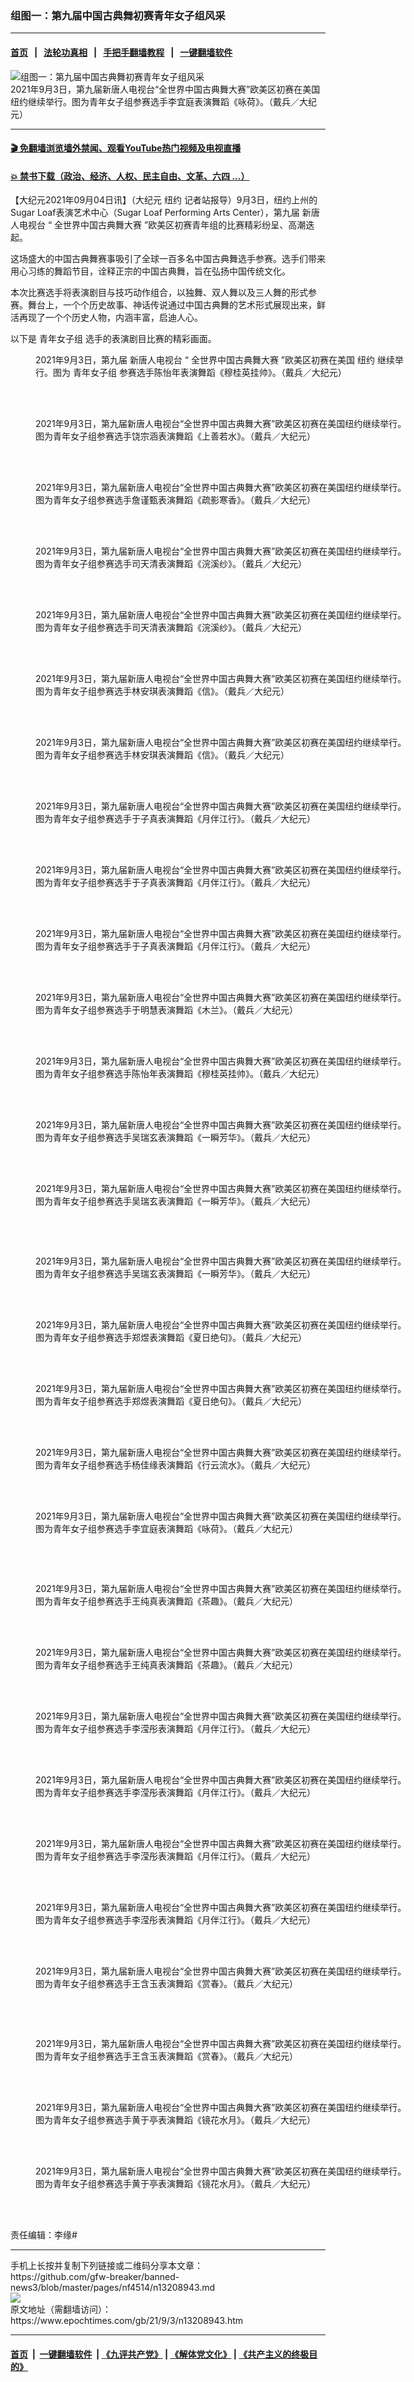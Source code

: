 ### 组图一：第九届中国古典舞初赛青年女子组风采
------------------------

#### [首页](https://github.com/gfw-breaker/banned-news3/blob/master/README.md) &nbsp;&nbsp;|&nbsp;&nbsp; [法轮功真相](https://github.com/begood0513/basic/blob/master/README.md)  &nbsp;&nbsp;|&nbsp;&nbsp; [手把手翻墙教程](https://github.com/gfw-breaker/guides/wiki)  &nbsp;&nbsp;|&nbsp;&nbsp; [一键翻墙软件](https://github.com/gfw-breaker/nogfw/blob/master/README.md)  



<div><img alt="组图一：第九届中国古典舞初赛青年女子组风采" class="attachment-djy_600_400 size-djy_600_400 wp-post-image" src="https://i.epochtimes.com/assets/uploads/2021/09/id13209000-LDB0799-600x400.jpg"/>
<div class="caption">
 2021年9月3日，第九届新唐人电视台“全世界中国古典舞大赛”欧美区初赛在美国纽约继续举行。图为青年女子组参赛选手李宜庭表演舞蹈《咏荷》。（戴兵／大纪元）
</div></div><hr/>

#### [ 🎬  免翻墙浏览墙外禁闻、观看YouTube热门视频及电视直播](https://github.com/gfw-breaker/HelloWorld)

#### [ 💥  禁书下载（政治、经济、人权、民主自由、文革、六四 ...）](https://github.com/gfw-breaker/books/blob/master/README.md)

<div><p>
 【大纪元2021年09月04日讯】（大纪元
 <ok href="https://www.epochtimes.com/gb/tag/%E7%BA%BD%E7%BA%A6.html">
  纽约
 </ok>
 记者站报导）9月3日，纽约上州的Sugar Loaf表演艺术中心（Sugar Loaf Performing Arts Center），第九届
 <ok href="https://www.epochtimes.com/gb/tag/%E6%96%B0%E5%94%90%E4%BA%BA%E7%94%B5%E8%A7%86%E5%8F%B0.html">
  新唐人电视台
 </ok>
 “
 <ok href="https://www.epochtimes.com/gb/tag/%E5%85%A8%E4%B8%96%E7%95%8C%E4%B8%AD%E5%9B%BD%E5%8F%A4%E5%85%B8%E8%88%9E%E5%A4%A7%E8%B5%9B.html">
  全世界中国古典舞大赛
 </ok>
 ”欧美区初赛青年组的比赛精彩纷呈、高潮迭起。
</p>
<p>
 这场盛大的中国古典舞赛事吸引了全球一百多名中国古典舞选手参赛。选手们带来用心习练的舞蹈节目，诠释正宗的中国古典舞，旨在弘扬中国传统文化。
</p>
<p>
 本次比赛选手将表演剧目与技巧动作组合，以独舞、双人舞以及三人舞的形式参赛。舞台上，一个个历史故事、神话传说通过中国古典舞的艺术形式展现出来，鲜活再现了一个个历史人物，内涵丰富，启迪人心。
</p>
<p>
 以下是
 <ok href="https://www.epochtimes.com/gb/tag/%E9%9D%92%E5%B9%B4%E5%A5%B3%E5%AD%90%E7%BB%84.html">
  青年女子组
 </ok>
 选手的表演剧目比赛的精彩画面。
</p>
<figure aria-describedby="caption-attachment-13208954" class="wp-caption aligncenter" id="attachment_13208954" style="width: 600px">
 <ok href="https://i.epochtimes.com/assets/uploads/2021/09/id13208954-LDB2362.jpg" target="_blank">
  <img alt="" class="size-large wp-image-13208954" src="https://i.epochtimes.com/assets/uploads/2021/09/id13208954-LDB2362-600x400.jpg"/>
 </ok>
 <br/><figcaption class="wp-caption-text" id="caption-attachment-13208954">
  2021年9月3日，第九届
  <ok href="https://www.epochtimes.com/gb/tag/%E6%96%B0%E5%94%90%E4%BA%BA%E7%94%B5%E8%A7%86%E5%8F%B0.html">
   新唐人电视台
  </ok>
  “
  <ok href="https://www.epochtimes.com/gb/tag/%E5%85%A8%E4%B8%96%E7%95%8C%E4%B8%AD%E5%9B%BD%E5%8F%A4%E5%85%B8%E8%88%9E%E5%A4%A7%E8%B5%9B.html">
   全世界中国古典舞大赛
  </ok>
  ”欧美区初赛在美国
  <ok href="https://www.epochtimes.com/gb/tag/%E7%BA%BD%E7%BA%A6.html">
   纽约
  </ok>
  继续举行。图为
  <ok href="https://www.epochtimes.com/gb/tag/%E9%9D%92%E5%B9%B4%E5%A5%B3%E5%AD%90%E7%BB%84.html">
   青年女子组
  </ok>
  参赛选手陈怡年表演舞蹈《穆桂英挂帅》。（戴兵／大纪元）
 </figcaption><br/>
</figure><br/>
<figure aria-describedby="caption-attachment-13208953" class="wp-caption aligncenter" id="attachment_13208953" style="width: 600px">
 <ok href="https://i.epochtimes.com/assets/uploads/2021/09/id13208953-LDB2295.jpg" target="_blank">
  <img alt="" class="size-large wp-image-13208953" src="https://i.epochtimes.com/assets/uploads/2021/09/id13208953-LDB2295-600x400.jpg"/>
 </ok>
 <br/><figcaption class="wp-caption-text" id="caption-attachment-13208953">
  2021年9月3日，第九届新唐人电视台“全世界中国古典舞大赛”欧美区初赛在美国纽约继续举行。图为青年女子组参赛选手饶宗涵表演舞蹈《上善若水》。（戴兵／大纪元）
 </figcaption><br/>
</figure><br/>
<figure aria-describedby="caption-attachment-13208977" class="wp-caption aligncenter" id="attachment_13208977" style="width: 600px">
 <ok href="https://i.epochtimes.com/assets/uploads/2021/09/id13208977-LDB1400.jpg" target="_blank">
  <img alt="" class="size-large wp-image-13208977" src="https://i.epochtimes.com/assets/uploads/2021/09/id13208977-LDB1400-600x400.jpg"/>
 </ok>
 <br/><figcaption class="wp-caption-text" id="caption-attachment-13208977">
  2021年9月3日，第九届新唐人电视台“全世界中国古典舞大赛”欧美区初赛在美国纽约继续举行。图为青年女子组参赛选手詹谨甄表演舞蹈《疏影寒香》。（戴兵／大纪元）
 </figcaption><br/>
</figure><br/>
<figure aria-describedby="caption-attachment-13208975" class="wp-caption aligncenter" id="attachment_13208975" style="width: 600px">
 <ok href="https://i.epochtimes.com/assets/uploads/2021/09/id13208975-LDB2258.jpg" target="_blank">
  <img alt="" class="size-large wp-image-13208975" src="https://i.epochtimes.com/assets/uploads/2021/09/id13208975-LDB2258-600x400.jpg"/>
 </ok>
 <br/><figcaption class="wp-caption-text" id="caption-attachment-13208975">
  2021年9月3日，第九届新唐人电视台“全世界中国古典舞大赛”欧美区初赛在美国纽约继续举行。图为青年女子组参赛选手司天清表演舞蹈《浣溪纱》。（戴兵／大纪元）
 </figcaption><br/>
</figure><br/>
<figure aria-describedby="caption-attachment-13208973" class="wp-caption aligncenter" id="attachment_13208973" style="width: 600px">
 <ok href="https://i.epochtimes.com/assets/uploads/2021/09/id13208973-LDB2236.jpg" target="_blank">
  <img alt="" class="size-large wp-image-13208973" src="https://i.epochtimes.com/assets/uploads/2021/09/id13208973-LDB2236-600x400.jpg"/>
 </ok>
 <br/><figcaption class="wp-caption-text" id="caption-attachment-13208973">
  2021年9月3日，第九届新唐人电视台“全世界中国古典舞大赛”欧美区初赛在美国纽约继续举行。图为青年女子组参赛选手司天清表演舞蹈《浣溪纱》。（戴兵／大纪元）
 </figcaption><br/>
</figure><br/>
<figure aria-describedby="caption-attachment-13208972" class="wp-caption aligncenter" id="attachment_13208972" style="width: 600px">
 <ok href="https://i.epochtimes.com/assets/uploads/2021/09/id13208972-LDB2192.jpg" target="_blank">
  <img alt="" class="size-large wp-image-13208972" src="https://i.epochtimes.com/assets/uploads/2021/09/id13208972-LDB2192-600x400.jpg"/>
 </ok>
 <br/><figcaption class="wp-caption-text" id="caption-attachment-13208972">
  2021年9月3日，第九届新唐人电视台“全世界中国古典舞大赛”欧美区初赛在美国纽约继续举行。图为青年女子组参赛选手林安琪表演舞蹈《信》。（戴兵／大纪元）
 </figcaption><br/>
</figure><br/>
<figure aria-describedby="caption-attachment-13208971" class="wp-caption aligncenter" id="attachment_13208971" style="width: 600px">
 <ok href="https://i.epochtimes.com/assets/uploads/2021/09/id13208971-LDB2163.jpg" target="_blank">
  <img alt="" class="size-large wp-image-13208971" src="https://i.epochtimes.com/assets/uploads/2021/09/id13208971-LDB2163-600x400.jpg"/>
 </ok>
 <br/><figcaption class="wp-caption-text" id="caption-attachment-13208971">
  2021年9月3日，第九届新唐人电视台“全世界中国古典舞大赛”欧美区初赛在美国纽约继续举行。图为青年女子组参赛选手林安琪表演舞蹈《信》。（戴兵／大纪元）
 </figcaption><br/>
</figure><br/>
<figure aria-describedby="caption-attachment-13208965" class="wp-caption aligncenter" id="attachment_13208965" style="width: 600px">
 <ok href="https://i.epochtimes.com/assets/uploads/2021/09/id13208965-LDB1666.jpg" target="_blank">
  <img alt="" class="size-large wp-image-13208965" src="https://i.epochtimes.com/assets/uploads/2021/09/id13208965-LDB1666-600x400.jpg"/>
 </ok>
 <br/><figcaption class="wp-caption-text" id="caption-attachment-13208965">
  2021年9月3日，第九届新唐人电视台“全世界中国古典舞大赛”欧美区初赛在美国纽约继续举行。图为青年女子组参赛选手于子真表演舞蹈《月伴江行》。（戴兵／大纪元）
 </figcaption><br/>
</figure><br/>
<figure aria-describedby="caption-attachment-13208962" class="wp-caption aligncenter" id="attachment_13208962" style="width: 600px">
 <ok href="https://i.epochtimes.com/assets/uploads/2021/09/id13208962-LDB1658.jpg" target="_blank">
  <img alt="" class="size-large wp-image-13208962" src="https://i.epochtimes.com/assets/uploads/2021/09/id13208962-LDB1658-600x400.jpg"/>
 </ok>
 <br/><figcaption class="wp-caption-text" id="caption-attachment-13208962">
  2021年9月3日，第九届新唐人电视台“全世界中国古典舞大赛”欧美区初赛在美国纽约继续举行。图为青年女子组参赛选手于子真表演舞蹈《月伴江行》。（戴兵／大纪元）
 </figcaption><br/>
</figure><br/>
<figure aria-describedby="caption-attachment-13208960" class="wp-caption aligncenter" id="attachment_13208960" style="width: 600px">
 <ok href="https://i.epochtimes.com/assets/uploads/2021/09/id13208960-LDB1652.jpg" target="_blank">
  <img alt="" class="size-large wp-image-13208960" src="https://i.epochtimes.com/assets/uploads/2021/09/id13208960-LDB1652-600x400.jpg"/>
 </ok>
 <br/><figcaption class="wp-caption-text" id="caption-attachment-13208960">
  2021年9月3日，第九届新唐人电视台“全世界中国古典舞大赛”欧美区初赛在美国纽约继续举行。图为青年女子组参赛选手于子真表演舞蹈《月伴江行》。（戴兵／大纪元）
 </figcaption><br/>
</figure><br/>
<figure aria-describedby="caption-attachment-13208958" class="wp-caption aligncenter" id="attachment_13208958" style="width: 600px">
 <ok href="https://i.epochtimes.com/assets/uploads/2021/09/id13208958-LDB2482.jpg" target="_blank">
  <img alt="" class="size-large wp-image-13208958" src="https://i.epochtimes.com/assets/uploads/2021/09/id13208958-LDB2482-600x400.jpg"/>
 </ok>
 <br/><figcaption class="wp-caption-text" id="caption-attachment-13208958">
  2021年9月3日，第九届新唐人电视台“全世界中国古典舞大赛”欧美区初赛在美国纽约继续举行。图为青年女子组参赛选手于明慧表演舞蹈《木兰》。（戴兵／大纪元）
 </figcaption><br/>
</figure><br/>
<figure aria-describedby="caption-attachment-13208957" class="wp-caption aligncenter" id="attachment_13208957" style="width: 600px">
 <ok href="https://i.epochtimes.com/assets/uploads/2021/09/id13208957-LDB2451.jpg" target="_blank">
  <img alt="" class="size-large wp-image-13208957" src="https://i.epochtimes.com/assets/uploads/2021/09/id13208957-LDB2451-600x400.jpg"/>
 </ok>
 <br/><figcaption class="wp-caption-text" id="caption-attachment-13208957">
  2021年9月3日，第九届新唐人电视台“全世界中国古典舞大赛”欧美区初赛在美国纽约继续举行。图为青年女子组参赛选手陈怡年表演舞蹈《穆桂英挂帅》。（戴兵／大纪元）
 </figcaption><br/>
</figure><br/>
<figure aria-describedby="caption-attachment-13209013" class="wp-caption aligncenter" id="attachment_13209013" style="width: 600px">
 <ok href="https://i.epochtimes.com/assets/uploads/2021/09/id13209013-LDB0739.jpg" target="_blank">
  <img alt="" class="size-large wp-image-13209013" src="https://i.epochtimes.com/assets/uploads/2021/09/id13209013-LDB0739-600x400.jpg"/>
 </ok>
 <br/><figcaption class="wp-caption-text" id="caption-attachment-13209013">
  2021年9月3日，第九届新唐人电视台“全世界中国古典舞大赛”欧美区初赛在美国纽约继续举行。图为青年女子组参赛选手吴瑞玄表演舞蹈《一瞬芳华》。（戴兵／大纪元）
 </figcaption><br/>
</figure><br/>
<figure aria-describedby="caption-attachment-13209011" class="wp-caption aligncenter" id="attachment_13209011" style="width: 600px">
 <ok href="https://i.epochtimes.com/assets/uploads/2021/09/id13209011-LDB0723.jpg" target="_blank">
  <img alt="" class="size-large wp-image-13209011" src="https://i.epochtimes.com/assets/uploads/2021/09/id13209011-LDB0723-600x400.jpg"/>
 </ok>
 <br/><figcaption class="wp-caption-text" id="caption-attachment-13209011">
  2021年9月3日，第九届新唐人电视台“全世界中国古典舞大赛”欧美区初赛在美国纽约继续举行。图为青年女子组参赛选手吴瑞玄表演舞蹈《一瞬芳华》。（戴兵／大纪元）
 </figcaption><br/>
</figure><br/>
<p>
 <ok href="https://i.epochtimes.com/assets/uploads/2021/09/id13209010-LDB0716.jpg">
  <img alt="" class="aligncenter size-large wp-image-13209010" src="https://i.epochtimes.com/assets/uploads/2021/09/id13209010-LDB0716-600x400.jpg"/>
 </ok>
</p>
<figure aria-describedby="caption-attachment-13209009" class="wp-caption aligncenter" id="attachment_13209009" style="width: 600px">
 <ok href="https://i.epochtimes.com/assets/uploads/2021/09/id13209009-LDB0690.jpg" target="_blank">
  <img alt="" class="size-large wp-image-13209009" src="https://i.epochtimes.com/assets/uploads/2021/09/id13209009-LDB0690-600x400.jpg"/>
 </ok>
 <br/><figcaption class="wp-caption-text" id="caption-attachment-13209009">
  2021年9月3日，第九届新唐人电视台“全世界中国古典舞大赛”欧美区初赛在美国纽约继续举行。图为青年女子组参赛选手吴瑞玄表演舞蹈《一瞬芳华》。（戴兵／大纪元）
 </figcaption><br/>
</figure><br/>
<figure aria-describedby="caption-attachment-13209007" class="wp-caption aligncenter" id="attachment_13209007" style="width: 600px">
 <ok href="https://i.epochtimes.com/assets/uploads/2021/09/id13209007-LDB0679.jpg" target="_blank">
  <img alt="" class="size-large wp-image-13209007" src="https://i.epochtimes.com/assets/uploads/2021/09/id13209007-LDB0679-600x400.jpg"/>
 </ok>
 <br/><figcaption class="wp-caption-text" id="caption-attachment-13209007">
  2021年9月3日，第九届新唐人电视台“全世界中国古典舞大赛”欧美区初赛在美国纽约继续举行。图为青年女子组参赛选手郑煜表演舞蹈《夏日绝句》。（戴兵／大纪元）
 </figcaption><br/>
</figure><br/>
<figure aria-describedby="caption-attachment-13209004" class="wp-caption aligncenter" id="attachment_13209004" style="width: 600px">
 <ok href="https://i.epochtimes.com/assets/uploads/2021/09/id13209004-LDB0659.jpg" target="_blank">
  <img alt="" class="size-large wp-image-13209004" src="https://i.epochtimes.com/assets/uploads/2021/09/id13209004-LDB0659-600x400.jpg"/>
 </ok>
 <br/><figcaption class="wp-caption-text" id="caption-attachment-13209004">
  2021年9月3日，第九届新唐人电视台“全世界中国古典舞大赛”欧美区初赛在美国纽约继续举行。图为青年女子组参赛选手郑煜表演舞蹈《夏日绝句》。（戴兵／大纪元）
 </figcaption><br/>
</figure><br/>
<figure aria-describedby="caption-attachment-13209003" class="wp-caption aligncenter" id="attachment_13209003" style="width: 600px">
 <ok href="https://i.epochtimes.com/assets/uploads/2021/09/id13209003-LDB0614.jpg" target="_blank">
  <img alt="" class="size-large wp-image-13209003" src="https://i.epochtimes.com/assets/uploads/2021/09/id13209003-LDB0614-600x400.jpg"/>
 </ok>
 <br/><figcaption class="wp-caption-text" id="caption-attachment-13209003">
  2021年9月3日，第九届新唐人电视台“全世界中国古典舞大赛”欧美区初赛在美国纽约继续举行。图为青年女子组参赛选手杨佳缘表演舞蹈《行云流水》。（戴兵／大纪元）
 </figcaption><br/>
</figure><br/>
<figure aria-describedby="caption-attachment-13209001" class="wp-caption aligncenter" id="attachment_13209001" style="width: 600px">
 <ok href="https://i.epochtimes.com/assets/uploads/2021/09/id13209001-LDB0803.jpg" target="_blank">
  <img alt="" class="size-large wp-image-13209001" src="https://i.epochtimes.com/assets/uploads/2021/09/id13209001-LDB0803-600x400.jpg"/>
 </ok>
 <br/><figcaption class="wp-caption-text" id="caption-attachment-13209001">
  2021年9月3日，第九届新唐人电视台“全世界中国古典舞大赛”欧美区初赛在美国纽约继续举行。图为青年女子组参赛选手李宜庭表演舞蹈《咏荷》。（戴兵／大纪元）
 </figcaption><br/>
</figure><br/>
<p>
 <ok href="https://i.epochtimes.com/assets/uploads/2021/09/id13208999-LDB0780.jpg">
  <img alt="" class="aligncenter size-large wp-image-13208999" src="https://i.epochtimes.com/assets/uploads/2021/09/id13208999-LDB0780-600x400.jpg"/>
 </ok>
</p>
<figure aria-describedby="caption-attachment-13208998" class="wp-caption aligncenter" id="attachment_13208998" style="width: 600px">
 <ok href="https://i.epochtimes.com/assets/uploads/2021/09/id13208998-LDB0774.jpg" target="_blank">
  <img alt="" class="size-large wp-image-13208998" src="https://i.epochtimes.com/assets/uploads/2021/09/id13208998-LDB0774-600x400.jpg"/>
 </ok>
 <br/><figcaption class="wp-caption-text" id="caption-attachment-13208998">
  2021年9月3日，第九届新唐人电视台“全世界中国古典舞大赛”欧美区初赛在美国纽约继续举行。图为青年女子组参赛选手王纯真表演舞蹈《茶趣》。（戴兵／大纪元）
 </figcaption><br/>
</figure><br/>
<figure aria-describedby="caption-attachment-13208995" class="wp-caption aligncenter" id="attachment_13208995" style="width: 600px">
 <ok href="https://i.epochtimes.com/assets/uploads/2021/09/id13208995-LDB0761.jpg" target="_blank">
  <img alt="" class="size-large wp-image-13208995" src="https://i.epochtimes.com/assets/uploads/2021/09/id13208995-LDB0761-600x400.jpg"/>
 </ok>
 <br/><figcaption class="wp-caption-text" id="caption-attachment-13208995">
  2021年9月3日，第九届新唐人电视台“全世界中国古典舞大赛”欧美区初赛在美国纽约继续举行。图为青年女子组参赛选手王纯真表演舞蹈《茶趣》。（戴兵／大纪元）
 </figcaption><br/>
</figure><br/>
<figure aria-describedby="caption-attachment-13208994" class="wp-caption aligncenter" id="attachment_13208994" style="width: 600px">
 <ok href="https://i.epochtimes.com/assets/uploads/2021/09/id13208994-LDB1367.jpg" target="_blank">
  <img alt="" class="size-large wp-image-13208994" src="https://i.epochtimes.com/assets/uploads/2021/09/id13208994-LDB1367-600x400.jpg"/>
 </ok>
 <br/><figcaption class="wp-caption-text" id="caption-attachment-13208994">
  2021年9月3日，第九届新唐人电视台“全世界中国古典舞大赛”欧美区初赛在美国纽约继续举行。图为青年女子组参赛选手李滢彤表演舞蹈《月伴江行》。（戴兵／大纪元）
 </figcaption><br/>
</figure><br/>
<figure aria-describedby="caption-attachment-13208992" class="wp-caption aligncenter" id="attachment_13208992" style="width: 600px">
 <ok href="https://i.epochtimes.com/assets/uploads/2021/09/id13208992-LDB1359.jpg" target="_blank">
  <img alt="" class="size-large wp-image-13208992" src="https://i.epochtimes.com/assets/uploads/2021/09/id13208992-LDB1359-600x400.jpg"/>
 </ok>
 <br/><figcaption class="wp-caption-text" id="caption-attachment-13208992">
  2021年9月3日，第九届新唐人电视台“全世界中国古典舞大赛”欧美区初赛在美国纽约继续举行。图为青年女子组参赛选手李滢彤表演舞蹈《月伴江行》。（戴兵／大纪元）
 </figcaption><br/>
</figure><br/>
<figure aria-describedby="caption-attachment-13208991" class="wp-caption aligncenter" id="attachment_13208991" style="width: 600px">
 <ok href="https://i.epochtimes.com/assets/uploads/2021/09/id13208991-LDB1356.jpg" target="_blank">
  <img alt="" class="size-large wp-image-13208991" src="https://i.epochtimes.com/assets/uploads/2021/09/id13208991-LDB1356-600x400.jpg"/>
 </ok>
 <br/><figcaption class="wp-caption-text" id="caption-attachment-13208991">
  2021年9月3日，第九届新唐人电视台“全世界中国古典舞大赛”欧美区初赛在美国纽约继续举行。图为青年女子组参赛选手李滢彤表演舞蹈《月伴江行》。（戴兵／大纪元）
 </figcaption><br/>
</figure><br/>
<figure aria-describedby="caption-attachment-13208989" class="wp-caption aligncenter" id="attachment_13208989" style="width: 600px">
 <ok href="https://i.epochtimes.com/assets/uploads/2021/09/id13208989-LDB1341.jpg" target="_blank">
  <img alt="" class="size-large wp-image-13208989" src="https://i.epochtimes.com/assets/uploads/2021/09/id13208989-LDB1341-600x400.jpg"/>
 </ok>
 <br/><figcaption class="wp-caption-text" id="caption-attachment-13208989">
  2021年9月3日，第九届新唐人电视台“全世界中国古典舞大赛”欧美区初赛在美国纽约继续举行。图为青年女子组参赛选手李滢彤表演舞蹈《月伴江行》。（戴兵／大纪元）
 </figcaption><br/>
</figure><br/>
<figure aria-describedby="caption-attachment-13208985" class="wp-caption aligncenter" id="attachment_13208985" style="width: 600px">
 <ok href="https://i.epochtimes.com/assets/uploads/2021/09/id13208985-LDB1290.jpg" target="_blank">
  <img alt="" class="size-large wp-image-13208985" src="https://i.epochtimes.com/assets/uploads/2021/09/id13208985-LDB1290-600x400.jpg"/>
 </ok>
 <br/><figcaption class="wp-caption-text" id="caption-attachment-13208985">
  2021年9月3日，第九届新唐人电视台“全世界中国古典舞大赛”欧美区初赛在美国纽约继续举行。图为青年女子组参赛选手王含玉表演舞蹈《赏春》。（戴兵／大纪元）
 </figcaption><br/>
</figure><br/>
<p>
 <ok href="https://i.epochtimes.com/assets/uploads/2021/09/id13208984-LDB1284.jpg">
  <img alt="" class="aligncenter size-large wp-image-13208984" src="https://i.epochtimes.com/assets/uploads/2021/09/id13208984-LDB1284-600x400.jpg"/>
 </ok>
</p>
<figure aria-describedby="caption-attachment-13208982" class="wp-caption aligncenter" id="attachment_13208982" style="width: 600px">
 <ok href="https://i.epochtimes.com/assets/uploads/2021/09/id13208982-LDB1255.jpg" target="_blank">
  <img alt="" class="size-large wp-image-13208982" src="https://i.epochtimes.com/assets/uploads/2021/09/id13208982-LDB1255-600x400.jpg"/>
 </ok>
 <br/><figcaption class="wp-caption-text" id="caption-attachment-13208982">
  2021年9月3日，第九届新唐人电视台“全世界中国古典舞大赛”欧美区初赛在美国纽约继续举行。图为青年女子组参赛选手王含玉表演舞蹈《赏春》。（戴兵／大纪元）
 </figcaption><br/>
</figure><br/>
<figure aria-describedby="caption-attachment-13208980" class="wp-caption aligncenter" id="attachment_13208980" style="width: 600px">
 <ok href="https://i.epochtimes.com/assets/uploads/2021/09/id13208980-LDB1559.jpg" target="_blank">
  <img alt="" class="size-large wp-image-13208980" src="https://i.epochtimes.com/assets/uploads/2021/09/id13208980-LDB1559-600x400.jpg"/>
 </ok>
 <br/><figcaption class="wp-caption-text" id="caption-attachment-13208980">
  2021年9月3日，第九届新唐人电视台“全世界中国古典舞大赛”欧美区初赛在美国纽约继续举行。图为青年女子组参赛选手黄于亭表演舞蹈《镜花水月》。（戴兵／大纪元）
 </figcaption><br/>
</figure><br/>
<figure aria-describedby="caption-attachment-13208979" class="wp-caption aligncenter" id="attachment_13208979" style="width: 600px">
 <ok href="https://i.epochtimes.com/assets/uploads/2021/09/id13208979-LDB1551.jpg" target="_blank">
  <img alt="" class="size-large wp-image-13208979" src="https://i.epochtimes.com/assets/uploads/2021/09/id13208979-LDB1551-600x400.jpg"/>
 </ok>
 <br/><figcaption class="wp-caption-text" id="caption-attachment-13208979">
  2021年9月3日，第九届新唐人电视台“全世界中国古典舞大赛”欧美区初赛在美国纽约继续举行。图为青年女子组参赛选手黄于亭表演舞蹈《镜花水月》。（戴兵／大纪元）
 </figcaption><br/>
</figure><br/>
<p>
 责任编辑：李缘#
</p>
</div>
<hr/>
手机上长按并复制下列链接或二维码分享本文章：<br/>
https://github.com/gfw-breaker/banned-news3/blob/master/pages/nf4514/n13208943.md <br/>
<a href='https://github.com/gfw-breaker/banned-news3/blob/master/pages/nf4514/n13208943.md'><img src='https://github.com/gfw-breaker/banned-news3/blob/master/pages/nf4514/n13208943.md.png'/></a> <br/>
原文地址（需翻墙访问）：https://www.epochtimes.com/gb/21/9/3/n13208943.htm


------------------------
#### [首页](https://github.com/gfw-breaker/banned-news3/blob/master/README.md) &nbsp;|&nbsp; [一键翻墙软件](https://github.com/gfw-breaker/nogfw/blob/master/README.md) &nbsp;| [《九评共产党》](https://github.com/gfw-breaker/9ping.md/blob/master/README.md#九评之一评共产党是什么) | [《解体党文化》](https://github.com/gfw-breaker/jtdwh.md/blob/master/README.md) | [《共产主义的终极目的》](https://github.com/gfw-breaker/gczydzjmd.md/blob/master/README.md)


<img src='http://gfw-breaker.win/banned-news3/pages/nf4514/n13208943.md' width='0px' height='0px'/>
